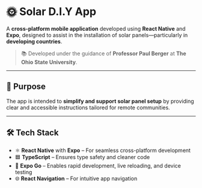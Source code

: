 # 🌞 Solar D.I.Y App

A **cross-platform mobile application** developed using **React Native** and **Expo**, designed to assist in the installation of solar panels—particularly in **developing countries**.

> 📚 Developed under the guidance of **Professor Paul Berger** at **The Ohio State University**.

---

## 🎯 Purpose

The app is intended to **simplify and support solar panel setup** by providing clear and accessible instructions tailored for remote communities.

---

## 🛠️ Tech Stack

- ⚛️ **React Native** with **Expo** – For seamless cross-platform development  
- 🟦 **TypeScript** – Ensures type safety and cleaner code  
- 📱 **Expo Go** – Enables rapid development, live reloading, and device testing  
- 🌐 **React Navigation** – For intuitive app navigation   







